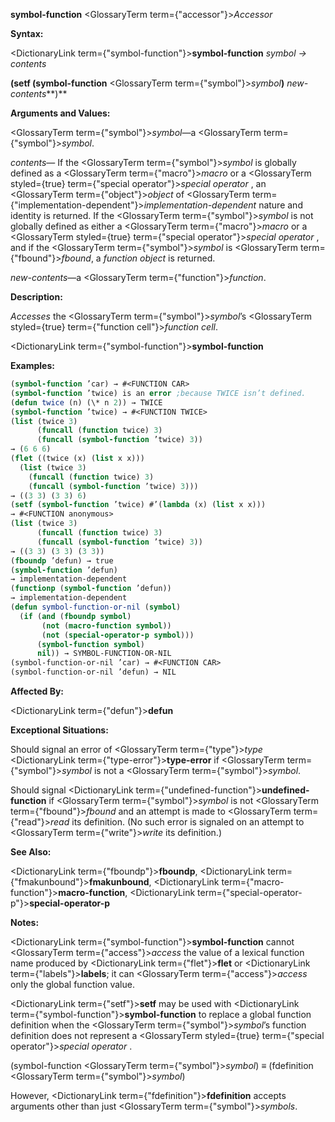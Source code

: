 **symbol-function** <GlossaryTerm  term={"accessor"}><i>Accessor</i></GlossaryTerm> 



**Syntax:** 



<DictionaryLink  term={"symbol-function"}><b>symbol-function</b></DictionaryLink> *symbol → contents* 



**(setf (symbol-function** <GlossaryTerm  term={"symbol"}><i>symbol</i></GlossaryTerm>**)** *new-contents***)** 



**Arguments and Values:** 



<GlossaryTerm  term={"symbol"}><i>symbol</i></GlossaryTerm>—a <GlossaryTerm  term={"symbol"}><i>symbol</i></GlossaryTerm>. 



*contents*— If the <GlossaryTerm  term={"symbol"}><i>symbol</i></GlossaryTerm> is globally defined as a <GlossaryTerm  term={"macro"}><i>macro</i></GlossaryTerm> or a <GlossaryTerm styled={true} term={"special operator"}><i>special operator</i></GlossaryTerm> , an <GlossaryTerm  term={"object"}><i>object</i></GlossaryTerm> of <GlossaryTerm  term={"implementation-dependent"}><i>implementation-dependent</i></GlossaryTerm> nature and identity is returned. If the <GlossaryTerm  term={"symbol"}><i>symbol</i></GlossaryTerm> is not globally defined as either a <GlossaryTerm  term={"macro"}><i>macro</i></GlossaryTerm> or a <GlossaryTerm styled={true} term={"special operator"}><i>special operator</i></GlossaryTerm> , and if the <GlossaryTerm  term={"symbol"}><i>symbol</i></GlossaryTerm> is <GlossaryTerm  term={"fbound"}><i>fbound</i></GlossaryTerm>, a *function object* is returned. 



*new-contents*—a <GlossaryTerm  term={"function"}><i>function</i></GlossaryTerm>. 



**Description:** 



*Accesses* the <GlossaryTerm  term={"symbol"}><i>symbol</i></GlossaryTerm>’s <GlossaryTerm styled={true} term={"function cell"}><i>function cell</i></GlossaryTerm>. 







 



 



<DictionaryLink  term={"symbol-function"}><b>symbol-function</b></DictionaryLink> 



**Examples:**
```lisp
(symbol-function ’car) → #<FUNCTION CAR> 
(symbol-function ’twice) is an error ;because TWICE isn’t defined. 
(defun twice (n) (\* n 2)) → TWICE 
(symbol-function ’twice) → #<FUNCTION TWICE> 
(list (twice 3) 
      (funcall (function twice) 3) 
      (funcall (symbol-function ’twice) 3)) 
→ (6 6 6) 
(flet ((twice (x) (list x x))) 
  (list (twice 3) 
	(funcall (function twice) 3) 
	(funcall (symbol-function ’twice) 3))) 
→ ((3 3) (3 3) 6) 
(setf (symbol-function ’twice) #’(lambda (x) (list x x))) 
→ #<FUNCTION anonymous> 
(list (twice 3) 
      (funcall (function twice) 3) 
      (funcall (symbol-function ’twice) 3)) 
→ ((3 3) (3 3) (3 3)) 
(fboundp ’defun) → true 
(symbol-function ’defun) 
→ implementation-dependent 
(functionp (symbol-function ’defun)) 
→ implementation-dependent 
(defun symbol-function-or-nil (symbol) 
  (if (and (fboundp symbol) 
	   (not (macro-function symbol)) 
	   (not (special-operator-p symbol))) 
      (symbol-function symbol) 
      nil)) → SYMBOL-FUNCTION-OR-NIL 
(symbol-function-or-nil ’car) → #<FUNCTION CAR> 
(symbol-function-or-nil ’defun) → NIL 
```
**Affected By:** 



<DictionaryLink  term={"defun"}><b>defun</b></DictionaryLink> 



**Exceptional Situations:** 



Should signal an error of <GlossaryTerm  term={"type"}><i>type</i></GlossaryTerm> <DictionaryLink  term={"type-error"}><b>type-error</b></DictionaryLink> if <GlossaryTerm  term={"symbol"}><i>symbol</i></GlossaryTerm> is not a <GlossaryTerm  term={"symbol"}><i>symbol</i></GlossaryTerm>. 



Should signal <DictionaryLink  term={"undefined-function"}><b>undefined-function</b></DictionaryLink> if <GlossaryTerm  term={"symbol"}><i>symbol</i></GlossaryTerm> is not <GlossaryTerm  term={"fbound"}><i>fbound</i></GlossaryTerm> and an attempt is made to <GlossaryTerm  term={"read"}><i>read</i></GlossaryTerm> its definition. (No such error is signaled on an attempt to <GlossaryTerm  term={"write"}><i>write</i></GlossaryTerm> its definition.) 



**See Also:** 



<DictionaryLink  term={"fboundp"}><b>fboundp</b></DictionaryLink>, <DictionaryLink  term={"fmakunbound"}><b>fmakunbound</b></DictionaryLink>, <DictionaryLink  term={"macro-function"}><b>macro-function</b></DictionaryLink>, <DictionaryLink  term={"special-operator-p"}><b>special-operator-p</b></DictionaryLink> 







 



 



**Notes:** 



<DictionaryLink  term={"symbol-function"}><b>symbol-function</b></DictionaryLink> cannot <GlossaryTerm  term={"access"}><i>access</i></GlossaryTerm> the value of a lexical function name produced by <DictionaryLink  term={"flet"}><b>flet</b></DictionaryLink> or <DictionaryLink  term={"labels"}><b>labels</b></DictionaryLink>; it can <GlossaryTerm  term={"access"}><i>access</i></GlossaryTerm> only the global function value. 



<DictionaryLink  term={"setf"}><b>setf</b></DictionaryLink> may be used with <DictionaryLink  term={"symbol-function"}><b>symbol-function</b></DictionaryLink> to replace a global function definition when the <GlossaryTerm  term={"symbol"}><i>symbol</i></GlossaryTerm>’s function definition does not represent a <GlossaryTerm styled={true} term={"special operator"}><i>special operator</i></GlossaryTerm> . 



(symbol-function <GlossaryTerm  term={"symbol"}><i>symbol</i></GlossaryTerm>) *≡* (fdefinition <GlossaryTerm  term={"symbol"}><i>symbol</i></GlossaryTerm>) 



However, <DictionaryLink  term={"fdefinition"}><b>fdefinition</b></DictionaryLink> accepts arguments other than just <GlossaryTerm  term={"symbol"}><i>symbols</i></GlossaryTerm>. 



